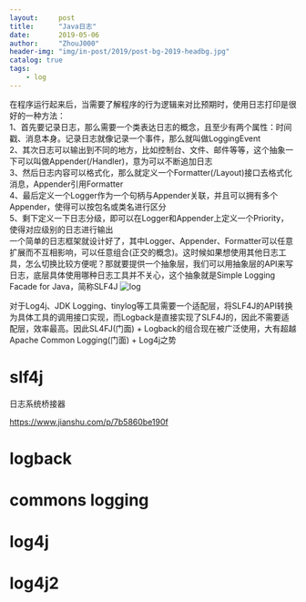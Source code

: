 ```yaml
---
layout:     post
title:      "Java日志"
date:       2019-05-06
author:     "ZhouJ000"
header-img: "img/in-post/2019/post-bg-2019-headbg.jpg"
catalog: true
tags:
    - log
--- 
```




在程序运行起来后，当需要了解程序的行为逻辑来对比预期时，使用日志打印是很好的一种方法：  
1、首先要记录日志，那么需要一个类表达日志的概念，且至少有两个属性：时间戳、消息本身。记录日志就像记录一个事件，那么就叫做LoggingEvent  
2、其次日志可以输出到不同的地方，比如控制台、文件、邮件等等，这个抽象一下可以叫做Appender(/Handler)，意为可以不断追加日志  
3、然后日志内容可以格式化，那么就定义一个Formatter(/Layout)接口去格式化消息，Appender引用Formatter  
4、最后定义一个Logger作为一个句柄与Appender关联，并且可以拥有多个Appender，使得可以按包名或类名进行区分  
5、剩下定义一下日志分级，即可以在Logger和Appender上定义一个Priority，使得对应级别的日志进行输出  
一个简单的日志框架就设计好了，其中Logger、Appender、Formatter可以任意扩展而不互相影响，可以任意组合(正交的概念)。这时候如果想使用其他日志工具，怎么切换比较方便呢？那就要提供一个抽象层，我们可以用抽象层的API来写日志，底层具体使用哪种日志工具并不关心，这个抽象就是Simple Logging Facade for Java，简称SLF4J
![log](log.png)

对于Log4j、JDK Logging、tinylog等工具需要一个适配层，将SLF4J的API转换为具体工具的调用接口实现，而Logback是直接实现了SLF4J的，因此不需要适配层，效率最高。因此SL4FJ(门面) + Logback的组合现在被广泛使用，大有超越Apache Common Logging(门面) + Log4j之势

# slf4j

日志系统桥接器


https://www.jianshu.com/p/7b5860be190f


# logback

# commons logging

# log4j

# log4j2



































